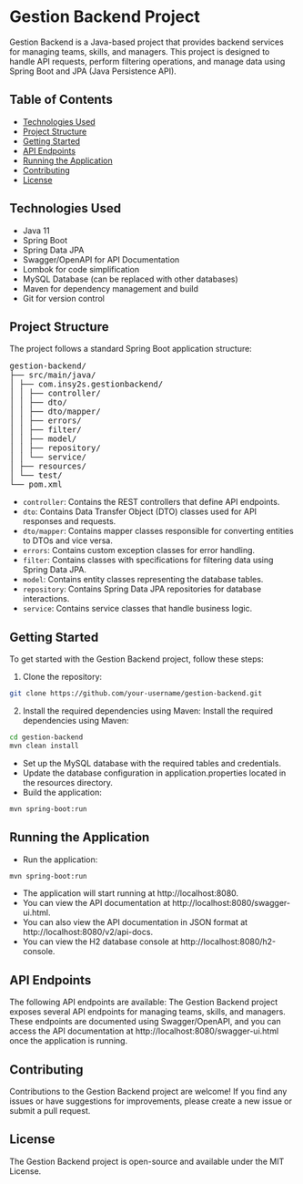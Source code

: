 # Gestion Backend Project

Gestion Backend is a Java-based project that provides backend services for managing teams, skills, and managers. This project is designed to handle API requests, perform filtering operations, and manage data using Spring Boot and JPA (Java Persistence API).

## Table of Contents
- [Technologies Used](#technologies-used)
- [Project Structure](#project-structure)
- [Getting Started](#getting-started)
- [API Endpoints](#api-endpoints)
- [Running the Application](#running-the-application)
- [Contributing](#contributing)
- [License](#license)

## Technologies Used

- Java 11
- Spring Boot
- Spring Data JPA
- Swagger/OpenAPI for API Documentation
- Lombok for code simplification
- MySQL Database (can be replaced with other databases)
- Maven for dependency management and build
- Git for version control

## Project Structure

The project follows a standard Spring Boot application structure:
<pre>
gestion-backend/
├── src/main/java/
│ ├── com.insy2s.gestionbackend/
│ │ ├── controller/
│ │ ├── dto/
│ │ ├── dto/mapper/
│ │ ├── errors/
│ │ ├── filter/
│ │ ├── model/
│ │ ├── repository/
│ │ └── service/
│ ├── resources/
│ └── test/
└── pom.xml
</pre>


- `controller`: Contains the REST controllers that define API endpoints.
- `dto`: Contains Data Transfer Object (DTO) classes used for API responses and requests.
- `dto/mapper`: Contains mapper classes responsible for converting entities to DTOs and vice versa.
- `errors`: Contains custom exception classes for error handling.
- `filter`: Contains classes with specifications for filtering data using Spring Data JPA.
- `model`: Contains entity classes representing the database tables.
- `repository`: Contains Spring Data JPA repositories for database interactions.
- `service`: Contains service classes that handle business logic.

## Getting Started

To get started with the Gestion Backend project, follow these steps:

1. Clone the repository:
```bash
git clone https://github.com/your-username/gestion-backend.git
```
2. Install the required dependencies using Maven:
Install the required dependencies using Maven:
```bash
cd gestion-backend
mvn clean install
```
- Set up the MySQL database with the required tables and credentials.
- Update the database configuration in application.properties located in the resources directory.
- Build the application:
```bash
mvn spring-boot:run
```

## Running the Application
- Run the application:
```bash
mvn spring-boot:run
```
- The application will start running at http://localhost:8080.
- You can view the API documentation at http://localhost:8080/swagger-ui.html.
- You can also view the API documentation in JSON format at http://localhost:8080/v2/api-docs.
- You can view the H2 database console at http://localhost:8080/h2-console.

## API Endpoints

The following API endpoints are available:
The Gestion Backend project exposes several API endpoints for managing teams, skills, and managers. These endpoints are documented using Swagger/OpenAPI, and you can access the API documentation at http://localhost:8080/swagger-ui.html once the application is running.

## Contributing
Contributions to the Gestion Backend project are welcome! If you find any issues or have suggestions for improvements, please create a new issue or submit a pull request.

## License
The Gestion Backend project is open-source and available under the MIT License.
